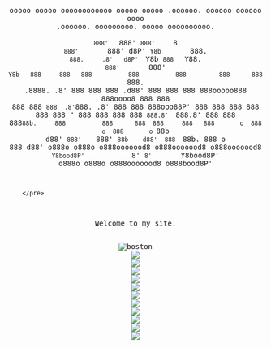 
<html>
<head>
<title>Max</title>
<style>
    body {
      text-align: center;
    }
	        pre {
            width: 100%; /* Adjust width as needed */
            white-space: pre-wrap; /* Allow text to wrap */
        }
	        .container {
            display: grid;
            width: 100%;
            max-width: 1600px; /* Set a maximum width */
            margin: 0 auto; /* Center the container */
        }
  </style>
</head>
<body>
	<pre>
	

ooooo   ooooo oooooooooooo ooooo        ooooo          .oooooo.        oooooo   oooooo     oooo   .oooooo.   ooooooooo.   ooooo        oooooooooo.   
`888'   `888' `888'     `8 `888'        `888'         d8P'  `Y8b        `888.    `888.     .8'   d8P'  `Y8b  `888   `Y88. `888'        `888'   `Y8b  
 888     888   888          888          888         888      888        `888.   .8888.   .8'   888      888  888   .d88'  888          888      888 
 888ooooo888   888oooo8     888          888         888      888         `888  .8'`888. .8'    888      888  888ooo88P'   888          888      888 
 888     888   888    "     888          888         888      888          `888.8'  `888.8'     888      888  888`88b.     888          888      888 
 888     888   888       o  888       o  888       o `88b    d88'           `888'    `888'      `88b    d88'  888  `88b.   888       o  888     d88' 
o888o   o888o o888ooooood8 o888ooooood8 o888ooooood8  `Y8bood8P'             `8'      `8'        `Y8bood8P'  o888o  o888o o888ooooood8 o888bood8P'   
                                                                                                                                                     
                                                                                                                                                     
                                                                                                                                                    
        </pre>                                                                                     
<p>Welcome to my site.</p>
<img src="assets for site/438782046_18429306070014720_1152125152413517951_n.jpg" alt="boston">
<img src="assets for site/San_Francisco_from_the_Marin_Headlands_in_August_2022.jpg">
<img src="assets for site/Commercial_area_of_futian_to_east2020.jpg">
<img src="assets for site/Vatnsfell_hydropower_station_wiki.jpg">
<img src="assets for site/NTT_Communications_(headquarters).jpg">
<img src="assets for site/Photograph_of_Fifth_Avenue_from_the_Metropolitan—New_York_City.jpg">
<img src="assets for site/Walhalla_Aussen2.jpg">
<img src="assets for site/Trump_World_Tower_from_Long_Island.jpg">
<img src="assets for site/Hermitage_Museum_in_Saint_Petersburg.jpg">
<img src="assets for site/Largest-Supertanker-HMM-Algeciras.jpeg">
<img src="assets for site/390889257_864006028532706_1336513809198206296_n.jpg">
<img src="assets for site/401483108_18268664152167156_4451910458176254282_n.jpg">
</body>
</html>
